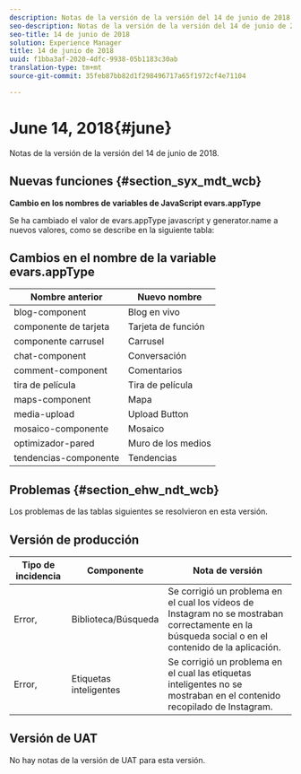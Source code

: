 ```yaml
---
description: Notas de la versión de la versión del 14 de junio de 2018.
seo-description: Notas de la versión de la versión del 14 de junio de 2018.
seo-title: 14 de junio de 2018
solution: Experience Manager
title: 14 de junio de 2018
uuid: f1bba3af-2020-4dfc-9938-05b1183c30ab
translation-type: tm+mt
source-git-commit: 35feb87bb82d1f298496717a65f1972cf4e71104

---
```



# June 14, 2018{#june}

Notas de la versión de la versión del 14 de junio de 2018.

## Nuevas funciones {#section_syx_mdt_wcb}

**Cambio en los nombres de variables de JavaScript evars.appType**

Se ha cambiado el valor de evars.appType javascript y generator.name a nuevos valores, como se describe en la siguiente tabla:

## Cambios en el nombre de la variable evars.appType

| Nombre anterior | Nuevo nombre |
|---|---|
| blog-component | Blog en vivo |
| componente de tarjeta | Tarjeta de función |
| componente carrusel | Carrusel |
| chat-component | Conversación |
| comment-component | Comentarios |
| tira de película | Tira de película |
| maps-component | Mapa |
| media-upload | Upload Button |
| mosaico-componente | Mosaico |
| optimizador-pared | Muro de los medios |
| tendencias-componente | Tendencias |

## Problemas {#section_ehw_ndt_wcb}

Los problemas de las tablas siguientes se resolvieron en esta versión.

## Versión de producción

| **Tipo de incidencia** | **Componente** | **Nota de versión** |
|---|---|---|
| Error, | Biblioteca/Búsqueda | Se corrigió un problema en el cual los vídeos de Instagram no se mostraban correctamente en la búsqueda social o en el contenido de la aplicación. |
| Error, | Etiquetas inteligentes | Se corrigió un problema en el cual las etiquetas inteligentes no se mostraban en el contenido recopilado de Instagram. |

## Versión de UAT

No hay notas de la versión de UAT para esta versión.
